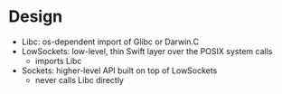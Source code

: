 # Design

* Libc: os-dependent import of Glibc or Darwin.C
* LowSockets: low-level, thin Swift layer over the POSIX system calls
  - imports Libc
* Sockets: higher-level API built on top of LowSockets
  - never calls Libc directly

